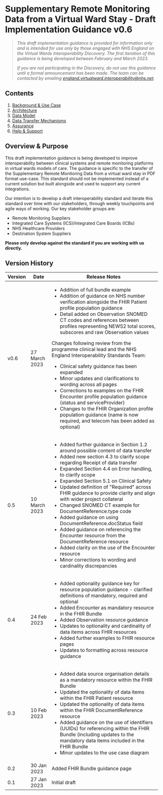 #  Supplementary Remote Monitoring Data from a Virtual Ward Stay - Draft Implementation Guidance v0.6

> *This draft implementation guidance is provided for information only and is intended for use only by those engaged with NHS England on the Virtual Wards Interoperability Discovery. The first iteration of this guidance is being developed between February and March 2023.* 
>
> *If you are not participating in the Discovery, do not use this guidance until a formal announcement has been made. The team can be contacted by emailing england.virtualward.interoperability@nhs.net.*

## Contents

1. [Background & Use Case](/1_Background.md)
2. [Architecture](/2_Architecture.md)
3. [Data Model](/3_Data_Model.md)
4. [Data Transfer Mechanisms](/4_Data_Transfer_Mechanisms.md)
5. [Assurance](/5_Assurance.md)
6. [Help & Support](/6_Support.md)

 ## Overview & Purpose

This draft implementation guidance is being developed to improve interoperability between clinical systems and remote monitoring platforms in virtual wards models of care. The guidance is specific to the transfer of the Supplementary Remote Monitoring Data from a virtual ward stay in PDF format use-case. This standard should not be implemented instead of a current solution but built alongside and used to support any current integrations.

Our intention is to develop a draft interoperability standard and iterate this standard over time with our stakeholders, through weekly touchpoints and agile ways of working. Our key stakeholder groups are:
- Remote Monitoring Suppliers
- Integrated Care Systems (ICS)/Integrated Care Boards (ICBs)
- NHS Healthcare Providers
- Destination System Suppliers

**Please only develop against the standard if you are working with us directly.**


## Version History

|Version|Date|Release Notes|
|--------------|-------------|-------------|
|v0.6|27 March 2023|<ul><li>Addition of full bundle example</li><li>Addition of guidance on NHS number verification alongside the FHIR Patient profile population guidance</li><li>Detail added on Observation SNOMED CT codes and references between profiles representing NEWS2 total scores, subscores and raw Observation values</li></ul>Changes following review from the programme clinical lead and the NHS England Interoperability Standards Team:<ul><li>Clinical safety guidance has been expanded</li><li>Minor updates and clarifications to wording across all pages</li><li>Corrections to examples on the FHIR Encounter profile population guidance (status and serviceProvider)</li><li>Changes to the FHIR Organization profile population guidance (name is now required, and telecom has been added as optional)</li></ul>|
|0.5|10 March 2023|<ul><li>Added further guidance in Section 1.2 around possible content of data transfer</li><li>Added new section 4.3 to clarify scope regarding Receipt of data transfer</li><li>Expanded Section 4.4 on Error handling, to clarify scope</li><li>Expanded Section 5.1 on Clinical Safety</li><li>Updated definition of "Required" across FHIR guidance to provide clarity and align with wider project collateral</li><li>Changed SNOMED CT example for DocumentReference.type code</li><li>Added guidance on using DocumentReference.docStatus field</li><li>Added guidance on referencing the Encounter resource from the DocumentReference resource</li><li>Added clarity on the use of the Encounter resource</li><li>Minor corrections to wording and cardinality discrepancies</li></ul>|
|0.4|24 Feb 2023|<ul><li>Added optionality guidance key for resource population guidance - clarified definitions of mandatory, required and optional</li><li>Added Encounter as mandatory resource in the FHIR Bundle</li><li>Added Observation resource guidance</li><li>Updates to optionality and cardinality of data items across FHIR resources</li><li>Added further examples to FHIR resource pages</li><li>Updates to formatting across resource guidance</li></ul>|
|0.3|10 Feb 2023|<ul><li>Added data source organisation details as a mandatory resource within the FHIR Bundle</li><li>Updated the optionality of data items within the FHIR Patient resource</li><li>Updated the optionality of data items within the FHIR DocumentReference resource</li><li>Added guidance on the use of identifiers (UUIDs) for referencing within the FHIR Bundle (including updates to the mandatory  data items included in the FHIR Bundle</li><li>Minor updates to the use case diagram</li></ul>|
|0.2|30 Jan 2023|Added FHIR Bundle guidance page|
|0.1|27 Jan 2023|Initial draft|
